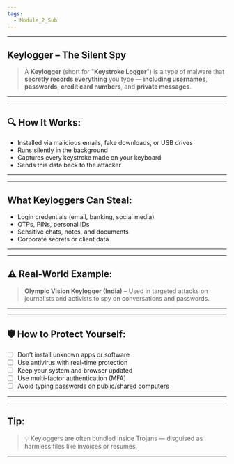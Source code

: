 ```yaml
---
tags:
  - Module_2_Sub
---
```

---

## **Keylogger** – The Silent Spy

> A **Keylogger** (short for "**Keystroke Logger**") is a type of malware that **secretly records everything** you type — **including usernames**, **passwords**, **credit card numbers**, and **private messages**.

---


---

## 🔍 **How It Works:**

- Installed via malicious emails, fake downloads, or USB drives
- Runs silently in the background
- Captures every keystroke made on your keyboard
- Sends this data back to the attacker

---


---

## **What Keyloggers Can Steal:**

- Login credentials (email, banking, social media)
- OTPs, PINs, personal IDs
- Sensitive chats, notes, and documents
- Corporate secrets or client data

---


---

## ⚠️ **Real-World Example:**

> **Olympic Vision Keylogger (India)** – Used in targeted attacks on journalists and activists to spy on conversations and passwords.

---


---

## 🛡️ **How to Protect Yourself:**

- [ ] Don’t install unknown apps or software
- [ ] Use antivirus with real-time protection
- [ ] Keep your system and browser updated
- [ ] Use multi-factor authentication (MFA)
- [ ] Avoid typing passwords on public/shared computers

---


---

## Tip:

> 💡 Keyloggers are often bundled inside Trojans — disguised as harmless files like invoices or resumes.

---